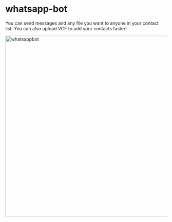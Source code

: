 # whatsapp-bot

You can send messages and any file you want to anyone in your contact list. You can also upload VCF to add your contacts faster! 

<img width="564" alt="whatsappbot" src="https://github.com/alibilgealtun/whatsapp-bot/assets/92324915/d12ea996-350e-4c00-b825-554b6613250e">
